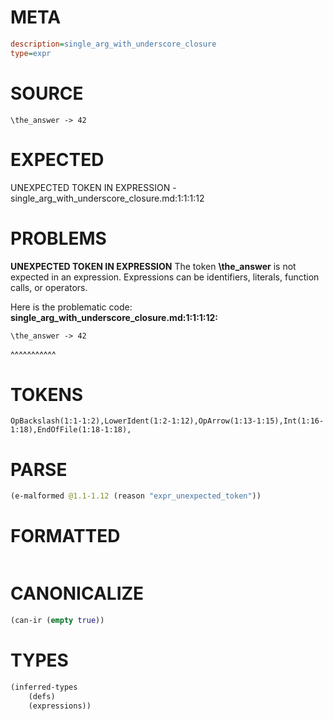# META
~~~ini
description=single_arg_with_underscore_closure
type=expr
~~~
# SOURCE
~~~roc
\the_answer -> 42
~~~
# EXPECTED
UNEXPECTED TOKEN IN EXPRESSION - single_arg_with_underscore_closure.md:1:1:1:12
# PROBLEMS
**UNEXPECTED TOKEN IN EXPRESSION**
The token **\the_answer** is not expected in an expression.
Expressions can be identifiers, literals, function calls, or operators.

Here is the problematic code:
**single_arg_with_underscore_closure.md:1:1:1:12:**
```roc
\the_answer -> 42
```
^^^^^^^^^^^


# TOKENS
~~~zig
OpBackslash(1:1-1:2),LowerIdent(1:2-1:12),OpArrow(1:13-1:15),Int(1:16-1:18),EndOfFile(1:18-1:18),
~~~
# PARSE
~~~clojure
(e-malformed @1.1-1.12 (reason "expr_unexpected_token"))
~~~
# FORMATTED
~~~roc

~~~
# CANONICALIZE
~~~clojure
(can-ir (empty true))
~~~
# TYPES
~~~clojure
(inferred-types
	(defs)
	(expressions))
~~~

